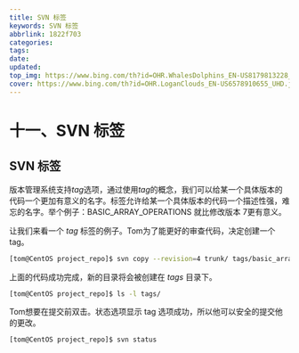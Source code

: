 ```yaml
---
title: SVN 标签
keywords: SVN 标签
abbrlink: 1822f703
categories: 
tags: 
date: 
updated: 
top_img: https://www.bing.com/th?id=OHR.WhalesDolphins_EN-US8179813228_UHD.jpg
cover: https://www.bing.com/th?id=OHR.LoganClouds_EN-US6578910655_UHD.jpg
--- 
```

# 十一、SVN 标签

## SVN 标签

版本管理系统支持*tag*选项，通过使用*tag*的概念，我们可以给某一个具体版本的代码一个更加有意义的名字。标签允许给某一个具体版本的代码一个描述性强，难忘的名字。举个例子：BASIC_ARRAY_OPERATIONS 就比修改版本 7更有意义。

让我们来看一个 *tag* 标签的例子。Tom为了能更好的审查代码，决定创建一个tag。

```sh
[tom@CentOS project_repo]$ svn copy --revision=4 trunk/ tags/basic_array_operations
```

上面的代码成功完成，新的目录将会被创建在 *tags* 目录下。

```sh
[tom@CentOS project_repo]$ ls -l tags/
```

Tom想要在提交前双击。状态选项显示 tag 选项成功，所以他可以安全的提交他的更改。

```sh
[tom@CentOS project_repo]$ svn status
```